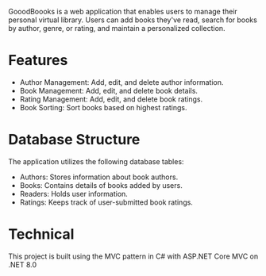 GooodBoooks is a web application that enables users to manage their personal virtual library. Users can add books they've read, search for books by author, genre, or rating, and maintain a personalized collection.​
# Features
- Author Management: Add, edit, and delete author information.
- Book Management: Add, edit, and delete book details.
- Rating Management: Add, edit, and delete book ratings.
- Book Sorting: Sort books based on highest ratings.​

# Database Structure
The application utilizes the following database tables:​
- Authors: Stores information about book authors.
- Books: Contains details of books added by users.
- Readers: Holds user information.
- Ratings: Keeps track of user-submitted book ratings.​

# Technical
This project is built using the MVC pattern in C# with ASP.NET Core MVC on .NET 8.0
